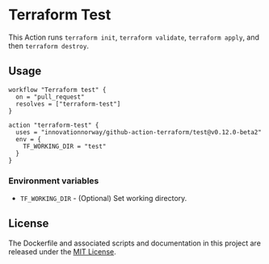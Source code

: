 # Terraform Test

This Action runs `terraform init`, `terraform validate`, `terraform apply`, and then `terraform destroy`.

## Usage

```hcl
workflow "Terraform test" {
  on = "pull_request"
  resolves = ["terraform-test"]
}

action "terraform-test" {
  uses = "innovationnorway/github-action-terraform/test@v0.12.0-beta2"
  env = {
    TF_WORKING_DIR = "test"
  }
}
```

### Environment variables

* `TF_WORKING_DIR` - (Optional) Set working directory.

## License

The Dockerfile and associated scripts and documentation in this project are released under the [MIT License](LICENSE).

